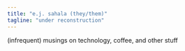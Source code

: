 ```yaml
---
title: "e.j. sahala (they/them)"
tagline: "under reconstruction"
---
```


(infrequent) musings on technology, coffee, and other stuff

